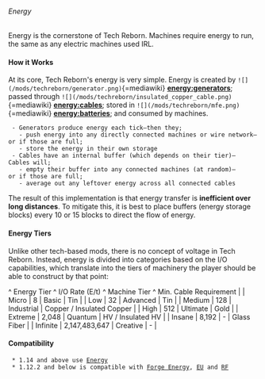 ###### Energy

Energy is the cornerstone of Tech Reborn. Machines require energy to
run, the same as any electric machines used IRL.

#### How it Works

At its core, Tech Reborn's energy is very simple. Energy is created by
`![](/mods/techreborn/generator.png)`{=mediawiki}
**[energy:generators](energy:generators "wikilink")**; passed
through
`![](/mods/techreborn/insulated_copper_cable.png)`{=mediawiki}
**[energy:cables](energy:cables "wikilink")**; stored in
`![](/mods/techreborn/mfe.png)`{=mediawiki}
**[energy:batteries](energy:batteries "wikilink")**; and consumed by
machines.

` - Generators produce energy each tick—then they;`\
`   - push energy into any directly connected machines or wire network—or if those are full;`\
`   - store the energy in their own storage`\
` - Cables have an internal buffer (which depends on their tier)—Cables will;`\
`   - empty their buffer into any connected machines (at random)—or if those are full;`\
`   - average out any leftover energy across all connected cables`

The result of this implementation is that energy transfer is
**inefficient over long distances**. To mitigate this, it is best to
place buffers (energy storage blocks) every 10 or 15 blocks to direct
the flow of energy.

#### Energy Tiers

Unlike other tech-based mods, there is no concept of voltage in Tech
Reborn. Instead, energy is divided into categories based on the I/O
capabilities, which translate into the tiers of machinery the player
should be able to construct by that point:

\^ Energy Tier \^ I/O Rate (E/t) \^ Machine Tier \^ Min. Cable
Requirement \| \| Micro \| 8 \| Basic \| Tin \| \| Low \| 32 \| Advanced
\| Tin \| \| Medium \| 128 \| Industrial \| Copper / Insulated Copper \|
\| High \| 512 \| Ultimate \| Gold \| \| Extreme \| 2,048 \| Quantum \|
HV / Insulated HV \| \| Insane \| 8,192 \| - \| Glass Fiber \| \|
Infinite \| 2,147,483,647 \| Creative \| - \|

#### Compatibility

` * 1.14 and above use `[`Energy`](https://github.com/TechReborn/Energy "wikilink")\
` * 1.12.2 and below is compatible with `[`Forge Energy`](energy:forge_energy "wikilink")`, `[`EU`](energy:eu "wikilink")` and `[`RF`](energy:rf "wikilink")

